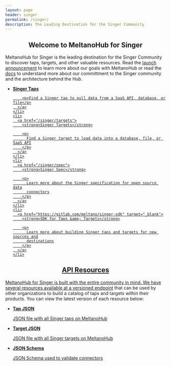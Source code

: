 ```yaml
---
layout: page
header: singer
permalink: /singer/
description: The Leading Destination for the Singer Community
---
```


<h2 style="text-align:center"> Welcome to MeltanoHub for Singer </h2>

  <p> 
  MeltanoHub for Singer is the leading destination for the Singer Community to discover
  taps, targets, and other valuable resources. Read the <a href="https://meltano.com/blog">launch announcement</a> to learn more about
  our goals with MeltanoHub or read the <a href="/singer/docs">docs</a> to understand more about our committment to the Singer community and the architecture behind the Hub.
  </p> 


  <ul class="button-grid two-columns">
    <li>
      <a href="/singer/taps">
        <strong>Singer Taps</strong>

        <p>Find a Singer tap to pull data from a SaaS API, database, or file</p>
      </a>
    </li>
    <li>
      <a href="/singer/targets">
        <strong>Singer Targets</strong>

        <p>
          Find a Singer target to load data into a database, file, or SaaS API
        </p>
      </a>
    </li>
    <li>
      <a href="/singer/spec">
        <strong>Singer Spec</strong>

        <p>
          Learn more about the Singer specification for open source data
          connectors
        </p>
      </a>
    </li>
    <li>
      <a href="https://gitlab.com/meltano/singer-sdk" target="_blank">
        <strong>SDK for Taps &amp; Targets</strong>

        <p>
          Learn more about building Singer taps and targets for new sources and
          destinations
        </p>
      </a>
    </li>
  </ul>

<h2 style="text-align:center"> API Resources </h2>

  <p>
  MeltanoHub for Singer is built with the entire community in mind. We have several resources available
  at a <a href="/singer/api/vi">versioned endpoint</a> that can be used by other organizations to build a catalog of taps and targets within their products. You can view the latest version of each resource below:

  <ul class="button-grid three-columns">
    <li>
      <a href="/singer/api/v1/taps.json">
        <strong>Tap JSON</strong>
        <p>JSON file with all Singer taps on MeltanoHub</p>
      </a>
    </li>
    <li>
      <a href="/singer/api/v1/targets.json">
        <strong>Target JSON</strong>
        <p>JSON file with all Singer targets on MeltanoHub</p>
      </a>
    </li>
    <li>
      <a href="/singer/api/v1/schema.json">
        <strong>JSON Schema</strong>
        <p>JSON Schema used to validate connectors</p>
      </a>
    </li>
  </ul>
